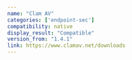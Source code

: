 ```yaml
---
name: "Clam AV"
categories: ['endpoint-sec']
compatibility: native
display_result: "Compatible"
version_from: "1.4.1"
link: https://www.clamav.net/downloads
---
```

